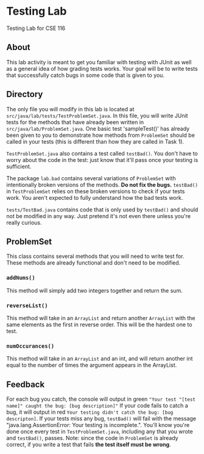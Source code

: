 # Testing Lab
Testing Lab for CSE 116

## About
This lab activity is meant to get you familiar with testing with JUnit as well as a general idea of how grading tests works. Your goal will be to write tests that successfully catch bugs in some code that is given to you.

## Directory
The only file you will modify in this lab is located at `src/java/lab/tests/TestProblemSet.java`. In this file, you will write JUnit tests for the methods that have already been written in `src/java/lab/ProblemSet.java`. One basic test 'sampleTest()' has already been given to you to demonstrate how methods from `ProblemSet` should be called in your tests (this is different than how they are called in Task 1).

`TestProblemSet.java` also contains a test called `testBad()`. You don't have to worry about the code in the test: just know that it'll pass once your testing is sufficient.

The package `lab.bad` contains several variations of `ProblemSet` with intentionally broken versions of the methods. **Do not fix the bugs.** `testBad()` in `TestProblemSet` relies on these broken versions to check if your tests work. You aren't expected to fully understand how the bad tests work.

`tests/TestBad.java` contains code that is only used by `testBad()` and should not be modified in any way. Just pretend it's not even there unless you're really curious.

## ProblemSet
This class contains several methods that you will need to write test for. These methods are already functional and don't need to be modified.
### `addNums()`
This method will simply add two integers together and return the sum.
### `reverseList()`
This method will take in an `ArrayList` and return another `ArrayList` with the same elements as the first in reverse order. This will be the hardest one to test.
### `numOccurances()`
This method will take in an `ArrayList` and an int, and will return another int equal to the number of times the argument appears in the ArrayList.

## Feedback
For each bug you catch, the console will output in green `"Your test "[test name]" caught the bug: [bug description]"` If your code fails to catch a bug, it will output in red `Your testing didn't catch the bug: [bug descripton]`. If your tests miss any bug, `testBad()` will fail with the message "java.lang.AssertionError: Your testing is incomplete.". 
You'll know you're done once every test in `TestProblemSet.java`, including any that you wrote and `testBad()`, passes. 
Note: since the code in `ProblemSet` is already correct, if you write a test that fails **the test itself must be wrong**.
